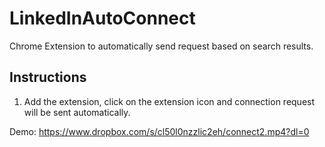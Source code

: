 # LinkedInAutoConnect
Chrome Extension to automatically send request based on search results.


## Instructions

1.  Add the extension, click on the extension icon and connection request will be sent automatically.

Demo: https://www.dropbox.com/s/cl50l0nzzlic2eh/connect2.mp4?dl=0
